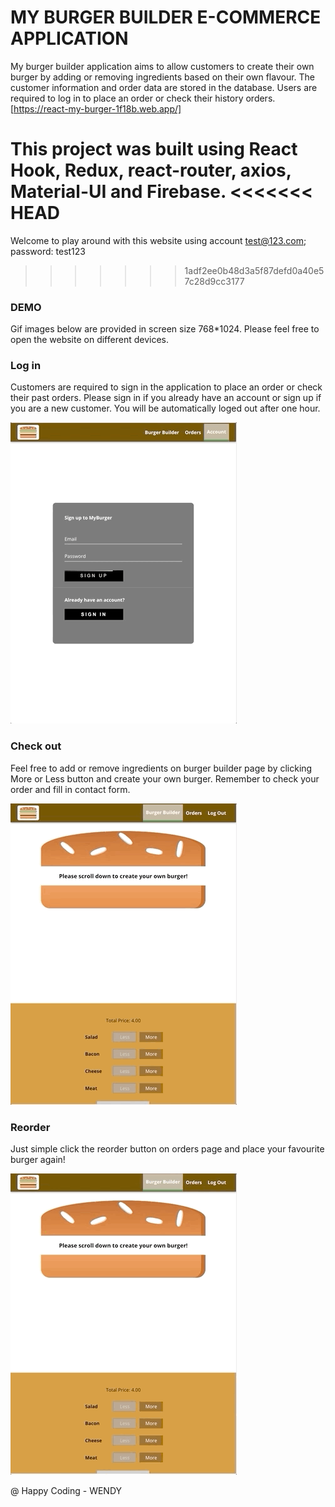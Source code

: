 # MY BURGER BUILDER E-COMMERCE APPLICATION

My burger builder application aims to allow customers to create their own burger by adding or removing ingredients based on their own flavour. The customer information and order data are stored in the database. Users are required to log in to place an order or check their history orders.
[https://react-my-burger-1f18b.web.app/]

This project was built using React Hook, Redux, react-router, axios, Material-UI and Firebase.
<<<<<<< HEAD
=======
Welcome to play around with this website using account test@123.com; password: test123
>>>>>>> 1adf2ee0b48d3a5f87defd0a40e57c28d9cc3177

### DEMO

Gif images below are provided in screen size 768*1024. Please feel free to open the website on different devices.

### Log in

Customers are required to sign in the application to place an order or check their past orders. Please sign in if you already have an account or sign up if you are a new customer. You will be automatically loged out after one hour.

![alt-test](https://github.com/WendyChenj/My-Burger-Builder/blob/media/login.gif)

### Check out

Feel free to add or remove ingredients on burger builder page by clicking More or Less button and create your own burger. Remember to check your order and fill in contact form.   

![alt-test](https://github.com/WendyChenj/My-Burger-Builder/blob/media/checkout.gif)

### Reorder

Just simple click the reorder button on orders page and place your favourite burger again!  

![alt-test](https://github.com/WendyChenj/My-Burger-Builder/blob/media/reorder.gif)

@ Happy Coding - WENDY
